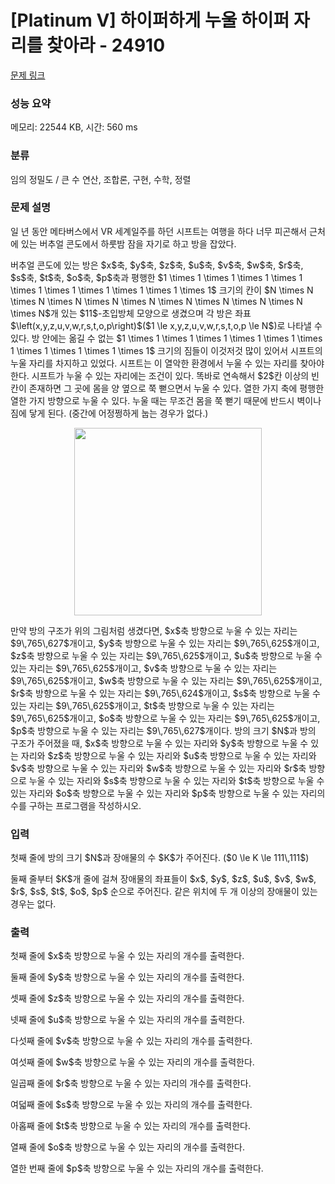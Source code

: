 # [Platinum V] 하이퍼하게 누울 하이퍼 자리를 찾아라 - 24910 

[문제 링크](https://www.acmicpc.net/problem/24910) 

### 성능 요약

메모리: 22544 KB, 시간: 560 ms

### 분류

임의 정밀도 / 큰 수 연산, 조합론, 구현, 수학, 정렬

### 문제 설명

<p>일 년 동안 메타버스에서 VR 세계일주를 하던 시프트는 여행을 하다 너무 피곤해서 근처에 있는 버추얼 콘도에서 하룻밤 잠을 자기로 하고 방을 잡았다.</p>

<p>버추얼 콘도에 있는 방은 $x$축, $y$축, $z$축, $u$축, $v$축, $w$축, $r$축, $s$축, $t$축, $o$축, $p$축과 평행한 $1 \times 1 \times 1 \times 1 \times 1 \times 1 \times 1 \times 1 \times 1 \times 1 \times 1$ 크기의 칸이 $N \times N \times N \times N \times N \times N \times N \times N \times N \times N \times N$개 있는 $11$-초입방체 모양으로 생겼으며 각 방은 좌표 $\left(x,y,z,u,v,w,r,s,t,o,p\right)$($1 \le x,y,z,u,v,w,r,s,t,o,p \le N$)로 나타낼 수 있다. 방 안에는 옮길 수 없는 $1 \times 1 \times 1 \times 1 \times 1 \times 1 \times 1 \times 1 \times 1 \times 1 \times 1$ 크기의 짐들이 이것저것 많이 있어서 시프트의 누울 자리를 차지하고 있었다. 시프트는 이 열악한 환경에서 누울 수 있는 자리를 찾아야 한다. 시프트가 누울 수 있는 자리에는 조건이 있다. 똑바로 연속해서 $2$칸 이상의 빈 칸이 존재하면 그 곳에 몸을 양 옆으로 쭉 뻗으면서 누울 수 있다. 열한 가지 축에 평행한 열한 가지 방향으로 누울 수 있다. 누울 때는 무조건 몸을 쭉 뻗기 때문에 반드시 벽이나 짐에 닿게 된다. (중간에 어정쩡하게 눕는 경우가 없다.)</p>

<p style="text-align: center;"><img alt="" src="" style="height: 300px; width: 300px;"></p>

<p>만약 방의 구조가 위의 그림처럼 생겼다면, $x$축 방향으로 누울 수 있는 자리는 $9\,765\,627$개이고, $y$축 방향으로 누울 수 있는 자리는 $9\,765\,625$개이고, $z$축 방향으로 누울 수 있는 자리는 $9\,765\,625$개이고, $u$축 방향으로 누울 수 있는 자리는 $9\,765\,625$개이고, $v$축 방향으로 누울 수 있는 자리는 $9\,765\,625$개이고, $w$축 방향으로 누울 수 있는 자리는 $9\,765\,625$개이고, $r$축 방향으로 누울 수 있는 자리는 $9\,765\,624$개이고, $s$축 방향으로 누울 수 있는 자리는 $9\,765\,625$개이고, $t$축 방향으로 누울 수 있는 자리는 $9\,765\,625$개이고, $o$축 방향으로 누울 수 있는 자리는 $9\,765\,625$개이고, $p$축 방향으로 누울 수 있는 자리는 $9\,765\,627$개이다. 방의 크기 $N$과 방의 구조가 주어졌을 때, $x$축 방향으로 누울 수 있는 자리와 $y$축 방향으로 누울 수 있는 자리와 $z$축 방향으로 누울 수 있는 자리와 $u$축 방향으로 누울 수 있는 자리와 $v$축 방향으로 누울 수 있는 자리와 $w$축 방향으로 누울 수 있는 자리와 $r$축 방향으로 누울 수 있는 자리와 $s$축 방향으로 누울 수 있는 자리와 $t$축 방향으로 누울 수 있는 자리와 $o$축 방향으로 누울 수 있는 자리와 $p$축 방향으로 누울 수 있는 자리의 수를 구하는 프로그램을 작성하시오.</p>

### 입력 

 <p>첫째 줄에 방의 크기 $N$과 장애물의 수 $K$가 주어진다. ($0 \le K \le 111\,111$)</p>

<p>둘째 줄부터 $K$개 줄에 걸쳐 장애물의 좌표들이 $x$, $y$, $z$, $u$, $v$, $w$, $r$, $s$, $t$, $o$, $p$ 순으로 주어진다. 같은 위치에 두 개 이상의 장애물이 있는 경우는 없다.</p>

### 출력 

 <p>첫째 줄에 $x$축 방향으로 누울 수 있는 자리의 개수를 출력한다.</p>

<p>둘째 줄에 $y$축 방향으로 누울 수 있는 자리의 개수를 출력한다.</p>

<p>셋째 줄에 $z$축 방향으로 누울 수 있는 자리의 개수를 출력한다.</p>

<p>넷째 줄에 $u$축 방향으로 누울 수 있는 자리의 개수를 출력한다.</p>

<p>다섯째 줄에 $v$축 방향으로 누울 수 있는 자리의 개수를 출력한다.</p>

<p>여섯째 줄에 $w$축 방향으로 누울 수 있는 자리의 개수를 출력한다.</p>

<p>일곱째 줄에 $r$축 방향으로 누울 수 있는 자리의 개수를 출력한다.</p>

<p>여덟째 줄에 $s$축 방향으로 누울 수 있는 자리의 개수를 출력한다.</p>

<p>아홉째 줄에 $t$축 방향으로 누울 수 있는 자리의 개수를 출력한다.</p>

<p>열째 줄에 $o$축 방향으로 누울 수 있는 자리의 개수를 출력한다.</p>

<p>열한 번째 줄에 $p$축 방향으로 누울 수 있는 자리의 개수를 출력한다.</p>

